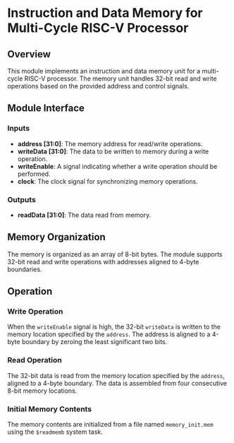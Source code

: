 # Instruction and Data Memory for Multi-Cycle RISC-V Processor

## Overview

This module implements an instruction and data memory unit for a multi-cycle RISC-V processor. The memory unit handles 32-bit read and write operations based on the provided address and control signals.

## Module Interface

### Inputs

- **address [31:0]**: The memory address for read/write operations.
- **writeData [31:0]**: The data to be written to memory during a write operation.
- **writeEnable**: A signal indicating whether a write operation should be performed.
- **clock**: The clock signal for synchronizing memory operations.

### Outputs

- **readData [31:0]**: The data read from memory.

## Memory Organization

The memory is organized as an array of 8-bit bytes. The module supports 32-bit read and write operations with addresses aligned to 4-byte boundaries.

## Operation

### Write Operation

When the `writeEnable` signal is high, the 32-bit `writeData` is written to the memory location specified by the `address`. The address is aligned to a 4-byte boundary by zeroing the least significant two bits.

### Read Operation

The 32-bit data is read from the memory location specified by the `address`, aligned to a 4-byte boundary. The data is assembled from four consecutive 8-bit memory locations.

### Initial Memory Contents

The memory contents are initialized from a file named `memory_init.mem` using the `$readmemb` system task.
